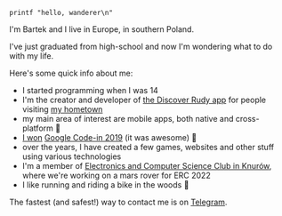 `printf "hello, wanderer\n"`

I'm Bartek and I live in Europe, in southern Poland. 

I've just graduated from high-school and now I'm wondering what to do with my life.

Here's some quick info about me:

- I started programming when I was 14
- I'm the creator and developer of [the Discover Rudy app](https://odkryjrudy.pl) for people visiting [my hometown](https://urodapodrozy.files.wordpress.com/2020/07/dsc_0802_edited-1.jpg)
- my main area of interest are mobile apps, both native and cross-platform 📱
- [I won](https://opensource.googleblog.com/2020/02/announcing-our-google-code-in-2019.html) [Google Code-in 2019](https://codein.withgoogle.com/archive/) (it was awesome) 🌉
- over the years, I have created a few games, websites and other stuff using various technologies
- I'm a member of [Electronics and Computer Science Club in Knurów](https://github.com/knei-knurow), where we're working on a mars rover for ERC 2022
- I like running and riding a bike in the woods 🌳

The fastest (and safest!) way to contact me is on [Telegram](https://t.me/bartekpacia).
